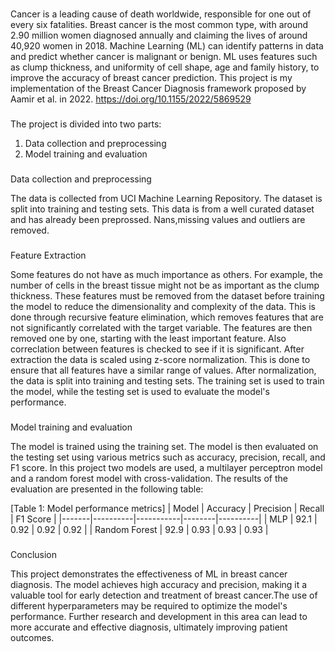 ### 

Cancer is a leading cause of death worldwide, responsible for one out of every six fatalities.
 Breast cancer is the most common type, with around 2.90 million women diagnosed annually and claiming the lives of around 40,920 women in 2018.
Machine Learning (ML) can identify patterns in data and predict whether cancer is malignant or benign. 
ML uses features such as clump thickness, and uniformity of cell shape, age and family history, to improve the accuracy of breast cancer prediction.
This project is my implementation of the Breast Cancer Diagnosis framework proposed by Aamir et al. in 2022.
https://doi.org/10.1155/2022/5869529



### 

The project is divided into two parts:
1. Data collection and preprocessing
2. Model training and evaluation
 
### 

Data collection and preprocessing
 
The data is collected from UCI Machine Learning Repository. The dataset is split into training and testing sets.
This data is from a well curated dataset and has already been preprossed. Nans,missing values and outliers are removed.

###

Feature Extraction

Some features do not have as much importance as others. For example, the number of cells in the breast tissue might  not be as important as the clump thickness. These features must be removed from the dataset before training the model to reduce the dimensionality  and complexity of the data. This is done through recursive feature elimination, which removes features that are not significantly  correlated with the target variable. The features are then removed one by one, starting with the least important feature. Also correclation between features is checked to see if it is significant.
After extraction the data is scaled using z-score normalization. This is done to ensure that all features have a similar range of values. After normalization, the data is split into training and testing sets. The training set is used to train the model, while the testing set is used to evaluate the model's performance.

 
### 

Model training and evaluation
 
The model is trained using the training set. The model is then evaluated on the testing set using various metrics such as accuracy, precision, recall, and F1 score. In this project two models are used, a multilayer perceptron model and a random forest model with cross-validation. The results of the evaluation are presented in the following table:

[Table 1: Model performance metrics]
| Model | Accuracy | Precision | Recall | F1 Score |
|-------|----------|-----------|--------|----------|
| MLP | 92.1 | 0.92 | 0.92 | 0.92 |
| Random Forest | 92.9 | 0.93 | 0.93 | 0.93 |


### 

Conclusion
 
This project demonstrates the effectiveness of ML in breast cancer diagnosis. The model achieves high accuracy and precision, making it a valuable tool for early detection and treatment of breast cancer.The use of different hyperparameters may be required to optimize the model's performance. Further research and development in this area can lead to more accurate and effective diagnosis, ultimately improving patient outcomes.
